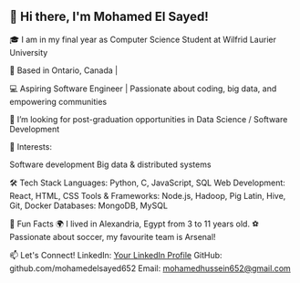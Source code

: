 ## 👋 Hi there, I'm Mohamed El Sayed!
🎓 I am in my final year as Computer Science Student at Wilfrid Laurier University

📍 Based in Ontario, Canada |

💻 Aspiring Software Engineer | Passionate about coding, big data, and empowering communities

🤔 I’m looking for post-graduation opportunities in Data Science / Software Development

🌟 Interests:

Software development
Big data & distributed systems


🛠️ Tech Stack
Languages: Python, C, JavaScript, SQL
Web Development: React, HTML, CSS
Tools & Frameworks: Node.js, Hadoop, Pig Latin, Hive, Git, Docker
Databases: MongoDB, MySQL

🌟 Fun Facts
🌍 I lived in Alexandria, Egypt from 3 to 11 years old.
⚽ Passionate about soccer, my favourite team is Arsenal!






📫 Let's Connect!
LinkedIn: [Your LinkedIn Profile](https://www.linkedin.com/in/mohamedelsayed7/)
GitHub: github.com/mohamedelsayed652
Email: mohamedhussein652@gmail.com
<!--
**mohamedelsayed652/mohamedelsayed652** is a ✨ _special_ ✨ repository because its `README.md` (this file) appears on your GitHub profile.

Here are some ideas to get you started:

- 🔭 I’m currently working on ...
- 🌱 I’m currently learning ...
- 👯 I’m looking to collaborate on ...
- 🤔 I’m looking for help with ...
- 💬 Ask me about ...
- 📫 How to reach me: ...
- 😄 Pronouns: ...
- ⚡ Fun fact: ...
-->
